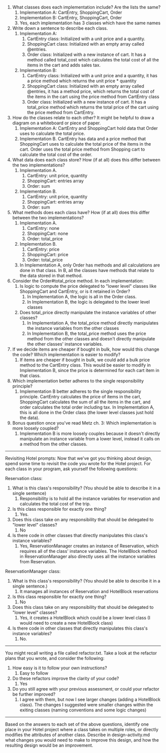 1. What classes does each implementation include? Are the lists the same?
    1. Implementation A: CartEntry, ShoppingCart, Order 
    2. Implementation B: CartEntry, ShoppingCart, Order 
    3. Yes, each implementation has 3 classes which have the same names 
2. Write down a sentence to describe each class.
    1. Implementation A:
        1. CartEntry class: Initialized with a unit price and a quantity.
        2. ShoppingCart class: Initialized with an empty array called @entries.
        3. Order class: Initialized with a new instance of cart. It has a method called total_cost which calculates the total cost of all the items in the cart and adds sales tax.  
    2. Implementation B:
        1. CartEntry class: Initialized with a unit price and a quantity, it has a price method which returns the unit price * quantity
        2. ShoppingCart class: Initialized with an empty array called @entries, it has a method price, which returns the total cost of the items in the cart using the price method from CartEntry class 
        3. Order class: Initialized with a new instance of cart. It has a total_price method which returns the total price of the cart using the price method from CartEntry. 
3. How do the classes relate to each other? It might be helpful to draw a diagram on a whiteboard or piece of paper.
    1. Implementation A: CartEntry and ShoppingCart hold data that Order uses to calculate the total price. 
    2. Implementation B. CartEntry has data and a price method that ShoppingCart uses to calculate the total price of the items in the cart. Order uses the total price method from Shopping cart to calculate the total cost of the order. 
4. What data does each class store? How (if at all) does this differ between the two implementations?
    1. Implementation A. 
        1. CartEntry: unit price, quantity 
        2. ShoppingCart: entries array 
        3. Order: sum 
    2. Implementation B.
        1. CartEntry: unit price, quantity 
        2. ShoppingCart: entries array 
        3. Order: sum 
5. What methods does each class have? How (if at all) does this differ between the two implementations?
     1. Implementation A. 
        1. CartEntry: none
        2. ShoppingCart: none 
        3. Order: total_price 
    2. Implementation B.
        1. CartEntry: price
        2. ShoppingCart: price 
        3. Order: total_price
    3. In Implementation A, only Order has methods and all calculations are done in that class. In B, all the classes have methods that relate to the data stored in that method. 
6. Consider the Order#total_price method. In each implementation:
    1. Is logic to compute the price delegated to "lower level" classes like ShoppingCart and CartEntry, or is it retained in Order?
        1. In Implementation A, the logic is all in the Order class.
        2. In Implementation B, the logic is delegated to the lower level classes
    2. Does total_price directly manipulate the instance variables of other classes?
        1. In Implementation A, the total_price method directly manipulates the instance variables from the other classes
        2. In Implementation B, the total_price method uses the price method from the other classes and doesn't directly manipulate the other classes' instance variables. 
7. If we decide items are cheaper if bought in bulk, how would this change the code? Which implementation is easier to modify?
    1. If items are cheaper if bought in bulk, we could add a bulk price method to the CartEntry class. This would be easier to modify in Implementation B, since the price is determined for each cart item in that class. 
8. Which implementation better adheres to the single responsibility principle?
    1. Implementation B better adheres to the single responsibility principle. CartEntry calculates the price of items in the cart, ShoppingCart calculates the sum of all the items in the cart, and order calculates the total order including tax. In Implementation A, this is all done in the Order class (the lower level classes just hold the data).
9. Bonus question once you've read Metz ch. 3: Which implementation is more loosely coupled?
    1. Implementation B is more loosely couples because it doesn't directly manipulate an instance variable from a lower level, instead it calls on a method from the other classes.

-------------------------
Revisiting Hotel prompts: Now that we've got you thinking about design, spend some time to revisit the code you wrote for the Hotel project. For each class in your program, ask yourself the following questions:

Reservation class: 
1. What is this class's responsibility? (You should be able to describe it in a single sentence)
    1. Responsibility is to hold all the instance variables for reservation and  calculates the total cost of the trip. 
2. Is this class responsible for exactly one thing?
    1. Yes. 
3. Does this class take on any responsibility that should be delegated to "lower level" classes?
    1. No 
4. Is there code in other classes that directly manipulates this class's instance variables?
    1. Yes, ReservationManager creates an instance of Reservation, which requires all of the class' instance variables. The HotelBlock method in ReservationManager also directly uses all the instance variables from Reservation. 

ReservationManager class:
1. What is this class's responsibility? (You should be able to describe it in a single sentence.)
    1. It manages all instances of Reservation and HotelBlock reservations
2. Is this class responsible for exactly one thing?
    1. No
3. Does this class take on any responsibility that should be delegated to "lower level" classes?
    1. Yes, it creates a HotelBlock which could be a lower level class (I would need to create a new HotelBlock class)
4. Is there code in other classes that directly manipulates this class's instance variables?
    1. No.

-------------------------------
You might recall writing a file called refactor.txt. Take a look at the refactor plans that you wrote, and consider the following:

1. How easy is it to follow your own instructions?
    1. Easy to follow 
2. Do these refactors improve the clarity of your code?
    1. Yes
3. Do you still agree with your previous assessment, or could your refactor be further improved?
    1. I agree with them, but now I see larger changes (adding a HotelBlock class). The changes I suggested were smaller changes within the exiting classes (naming conventions and some logic changes)

----------------------
Based on the answers to each set of the above questions, identify one place in your Hotel project where a class takes on multiple roles, or directly modifies the attributes of another class. Describe in design-activity.md what changes you would need to make to improve this design, and how the resulting design would be an improvement.